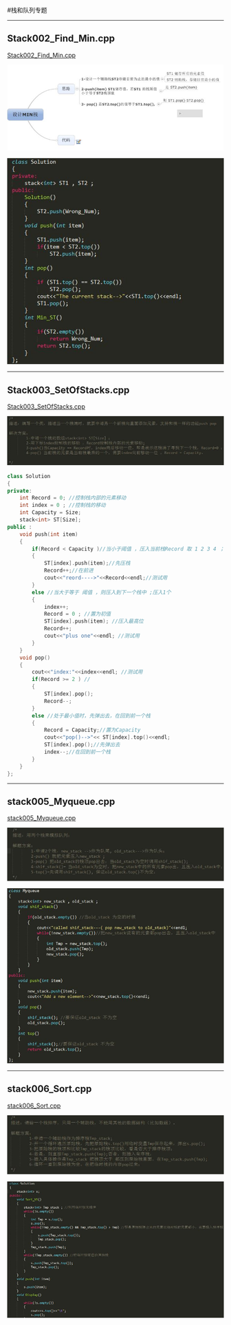 #栈和队列专题


----------
## Stack002_Find_Min.cpp ##
[Stack002_Find_Min.cpp][1]

![Stack002_Find_Min_xmind][2]

![Stack002_Find_Min_code][3]


----------
## Stack003_SetOfStacks.cpp ##
[Stack003_SetOfStacks.cpp][4]

![Solution_pic][5]


```c++
class Solution
{
private:
    int Record = 0; //控制栈内部的元素移动
    int index = 0 ; //控制栈的移动
    int Capacity = Size;
    stack<int> ST[Size];
public :
    void push(int item)
    {
        if(Record < Capacity )//当小于阈值 ，压入当前栈Record 取 1 2 3 4 ；压入Capacity-1个
        {
            ST[index].push(item);//先压栈
            Record++;//在前进
            cout<<"reord---->"<<Record<<endl;//测试用
        }
        else //当大于等于 阈值 ，则压入到下一个栈中 ;压入1个
        {
            index++;
            Record = 0 ; //置为初值
            ST[index].push(item); //压入最高位
            Record++;
            cout<<"plus one"<<endl; //测试用
        }
    }
    void pop()
    {
        cout<<"index:"<<index<<endl; //测试用
        if(Record >= 2 ) //
        {
            ST[index].pop();
            Record--;
        }
        else //处于最小值时，先弹出去，在回到前一个栈
        {
            Record = Capacity;//置为Capacity
            cout<<"pop()-->"<< ST[index].top()<<endl;
            ST[index].pop();//先弹出去
            index--;//在回到前一个栈
        }
    }
};
```


----------
## stack005_Myqueue.cpp ##

[stack005_Myqueue.cpp][6]

![stack005_Myqueue_solution][7]

![stack005_Myqueue_code][8]


----------
## stack006_Sort.cpp ##
[stack006_Sort.cpp][9]

![stack006_Sort_solution][10]

![stack006_Sort_code][11]


  [1]: https://github.com/waten1992/Cracking_The_Coding_Interview/blob/master/Stack_Queue/Stack002_Find_Min.cpp
  [2]: https://github.com/waten1992/Cracking_The_Coding_Interview/blob/master/Stack_Queue/Image/Stack002_Find_Min_Xmind.JPG
  [3]: https://github.com/waten1992/Cracking_The_Coding_Interview/blob/master/Stack_Queue/Image/Stack002_Find_Min_code.JPG
  [4]: https://github.com/waten1992/Cracking_The_Coding_Interview/blob/master/Stack_Queue/Stack003_SetOfStacks.cpp
  [5]: https://github.com/waten1992/Cracking_The_Coding_Interview/blob/master/Stack_Queue/Image/Stack003_SetOfStacks_Solution.JPG
  [6]: https://github.com/waten1992/Cracking_The_Coding_Interview/blob/master/Stack_Queue/stack005_Myqueue.cpp
  [7]: https://github.com/waten1992/Cracking_The_Coding_Interview/blob/master/Stack_Queue/Image/stack005_Myqueue_solution.JPG
  [8]: https://github.com/waten1992/Cracking_The_Coding_Interview/blob/master/Stack_Queue/Image/stack005_Myqueue_code.JPG
  [9]: https://github.com/waten1992/Cracking_The_Coding_Interview/blob/master/Stack_Queue/stack006_Sort.cpp
  [10]: https://github.com/waten1992/Cracking_The_Coding_Interview/blob/master/Stack_Queue/Image/stack006_Sort_solution.JPG
  [11]: https://github.com/waten1992/Cracking_The_Coding_Interview/blob/master/Stack_Queue/Image/stack006_Sort_code.JPG
